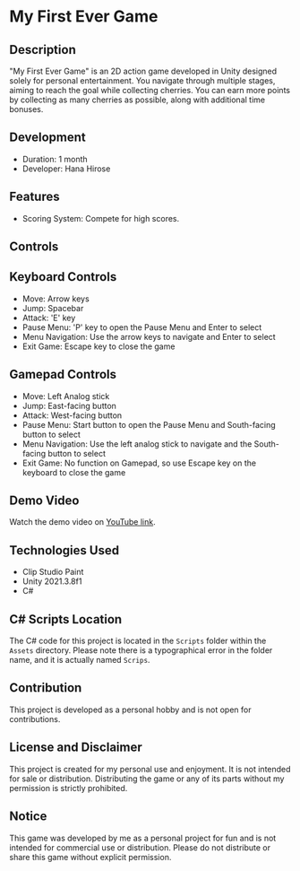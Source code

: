 # My First Ever Game

## Description
"My First Ever Game" is an 2D action game developed in Unity designed solely for personal entertainment. You navigate through multiple stages, aiming to reach the goal while collecting cherries. You can earn more points by collecting as many cherries as possible, along with additional time bonuses.

## Development
- Duration: 1 month
- Developer: Hana Hirose

## Features
- Scoring System: Compete for high scores.

## Controls
## Keyboard Controls
- Move: Arrow keys
- Jump: Spacebar
- Attack: 'E' key
- Pause Menu: 'P' key to open the Pause Menu and Enter to select
- Menu Navigation: Use the arrow keys to navigate and Enter to select
- Exit Game: Escape key to close the game
## Gamepad Controls
- Move: Left Analog stick
- Jump: East-facing button
- Attack: West-facing button
- Pause Menu: Start button to open the Pause Menu and South-facing button to select
- Menu Navigation: Use the left analog stick to navigate and the South-facing button to select
- Exit Game: No function on Gamepad, so use Escape key on the keyboard to close the game

## Demo Video
Watch the demo video on [YouTube link](https://www.youtube.com/watch?v=BWZYLWTyg_A).

## Technologies Used
- Clip Studio Paint
- Unity 2021.3.8f1
- C#

## C# Scripts Location
The C# code for this project is located in the `Scripts` folder within the `Assets` directory. Please note there is a typographical error in the folder name, and it is actually named `Scrips`.

## Contribution
This project is developed as a personal hobby and is not open for contributions.

## License and Disclaimer
This project is created for my personal use and enjoyment. It is not intended for sale or distribution. Distributing the game or any of its parts without my permission is strictly prohibited.

## Notice
This game was developed by me as a personal project for fun and is not intended for commercial use or distribution. Please do not distribute or share this game without explicit permission.
